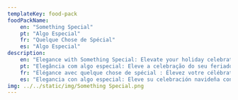 ```yaml
---
templateKey: food-pack
foodPackName:
    en: "Something Special"
    pt: "Algo Especial"
    fr: "Quelque Chose de Spécial"
    es: "Algo Especial"
description: 
    en: "Elegance with Something Special: Elevate your holiday celebration with the effervescence of prosecco, the richness of fine chocolates, and the indulgence of a dreamy local cream tart. A trio of sophistication to create a special moment! "
    pt: "Elegância com algo especial: Eleve a celebração do seu feriado com a efervescência do prosecco, a riqueza dos chocolates finos e a indulgência de uma torta de creme local dos sonhos. Um trio de sofisticação para criar um momento especial!"
    fr: "Élégance avec quelque chose de spécial : Élevez votre célébration des fêtes avec l'effervescence du prosecco, la richesse des chocolats fins et la gourmandise d'une tarte à la crème locale de rêve. Un trio de sophistication pour créer un moment privilégié !"
    es: "Elegancia con algo especial: Eleve su celebración navideña con la efervescencia del prosecco, la riqueza de los finos chocolates y el capricho de una tarta de crema local de ensueño. ¡Un trío de sofisticación para crear un momento especial!"
img: ../../static/img/Something Special.png
---
```


